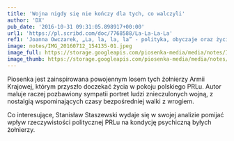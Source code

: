 ```yaml
---
title: 'Wojna nigdy się nie kończy dla tych, co walczyli'
author: 'DX'
pub_date: '2016-10-31 09:31:05.898917+00:00'
url1: 'https://pl.scribd.com/doc/7768588/La-La-La-La'
ref1: 'Joanna Owczarek, „La, la, la, la” - polityka, obyczaje oraz życie osobiste obywatela PRL-u i polskiego emigranta w piosenkach Stanisława Staszewskiego.'
image: notes/IMG_20160712_154135-01.jpeg
image_full: https://storage.googleapis.com/piosenka-media/media/notes/IMG_20160712_154135-01.jpeg
image_thumb: https://storage.googleapis.com/piosenka-media/media/notes/IMG_20160712_154135-01.jpeg.0x300_q85_upscale.jpg
---
```


Piosenka jest zainspirowana powojennym losem tych żołnierzy Armii Krajowej, którym przyszło doczekać życia w pokoju polskiego PRLu. Autor maluje raczej pozbawiony sympatii portret ludzi znieczulonych wojną, z nostalgią wspominających czasy bezpośredniej walki z wrogiem.

Co interesujące, Stanisław Staszewski wydaje się w swojej analizie pomijać wpływ rzeczywistości politycznej PRLu na kondycję psychiczną byłych żołnierzy.